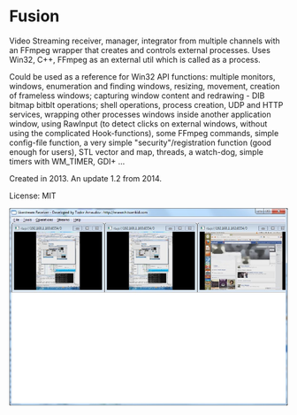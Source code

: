 # Fusion
Video Streaming receiver, manager, integrator from multiple channels with an FFmpeg wrapper that creates and controls external processes.
Uses Win32, C++, FFmpeg as an external util which is called as a process.

Could be used as a reference for Win32 API functions: multiple monitors, windows, enumeration and finding windows, resizing, movement, creation of frameless windows; capturing window content and redrawing - DIB bitmap bitblt operations; shell operations, process creation, UDP and HTTP services, wrapping other processes windows inside another application window, using RawInput (to detect clicks on external windows, without using the complicated Hook-functions), some FFmpeg commands, simple config-file function, a very simple "security"/registration function (good enough for users), STL vector and map, threads, a watch-dog, simple timers with WM_TIMER, GDI+ ...

Created in 2013. An update 1.2 from 2014.

License: MIT

<img src="https://github.com/Twenkid/Fusion/blob/master/Docs/livestream-receiver-capture_06042013_104140.jpg">

